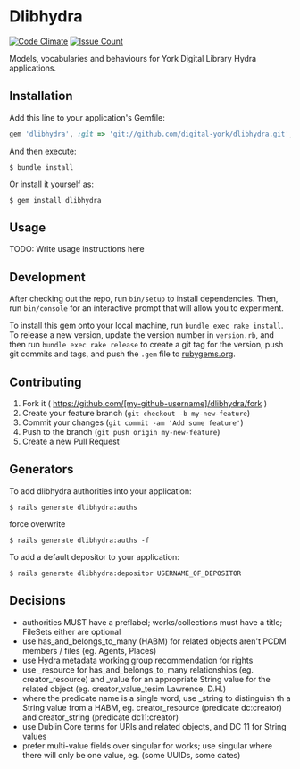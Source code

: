 # Dlibhydra

[![Code Climate](https://codeclimate.com/github/digital-york/dlibhydra/badges/gpa.svg)](https://codeclimate.com/github/digital-york/dlibhydra)
[![Issue Count](https://codeclimate.com/github/digital-york/dlibhydra/badges/issue_count.svg)](https://codeclimate.com/github/digital-york/dlibhydra)


Models, vocabularies and behaviours for York Digital Library Hydra applications.


## Installation

Add this line to your application's Gemfile:

```ruby
gem 'dlibhydra', :git => 'git://github.com/digital-york/dlibhydra.git', branch: 'master'
```

And then execute:

    $ bundle install

Or install it yourself as:

    $ gem install dlibhydra

## Usage

TODO: Write usage instructions here

## Development

After checking out the repo, run `bin/setup` to install dependencies. Then, run `bin/console` for an interactive prompt that will allow you to experiment.

To install this gem onto your local machine, run `bundle exec rake install`. To release a new version, update the version number in `version.rb`, and then run `bundle exec rake release` to create a git tag for the version, push git commits and tags, and push the `.gem` file to [rubygems.org](https://rubygems.org).

## Contributing

1. Fork it ( https://github.com/[my-github-username]/dlibhydra/fork )
2. Create your feature branch (`git checkout -b my-new-feature`)
3. Commit your changes (`git commit -am 'Add some feature'`)
4. Push to the branch (`git push origin my-new-feature`)
5. Create a new Pull Request

## Generators

To add dlibhydra authorities into your application:

    $ rails generate dlibhydra:auths

force overwrite

    $ rails generate dlibhydra:auths -f
    
To add a default depositor to your application:

    $ rails generate dlibhydra:depositor USERNAME_OF_DEPOSITOR

## Decisions

* authorities MUST have a preflabel; works/collections must have a title; FileSets either are optional
* use has_and_belongs_to_many (HABM) for related objects aren't PCDM members / files (eg. Agents, Places)
* use Hydra metadata working group recommendation for rights
* use _resource for has_and_belongs_to_many relationships (eg. creator_resource) and _value for an appropriate String value for the related object (eg. creator_value_tesim Lawrence, D.H.)
* where the predicate name is a single word, use _string to distinguish th a String value from a HABM, eg. creator_resource (predicate dc:creator) and creator_string (predicate dc11:creator)
* use Dublin Core terms for URIs and related objects, and DC 11 for String values
* prefer multi-value fields over singular for works; use singular where there will only be one value, eg. (some UUIDs, some dates)
